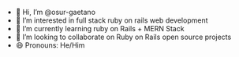 - 👋 Hi, I’m @osur-gaetano
- 👀 I’m interested in full stack ruby on rails web development
- 🌱 I’m currently learning ruby on Rails + MERN Stack
- 💞️ I’m looking to collaborate on Ruby on Rails open source projects 
- 😄 Pronouns: He/Him

<!---
osur-gaetano/osur-gaetano is a ✨ special ✨ repository because its `README.md` (this file) appears on your GitHub profile.
You can click the Preview link to take a look at your changes.
--->
